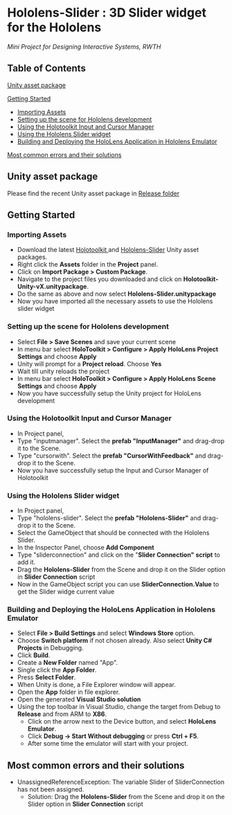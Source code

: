 ﻿Hololens-Slider : 3D Slider widget for the Hololens
======
_Mini Project for Designing Interactive Systems, RWTH_

## Table of Contents
[Unity asset package](unity-asset-package)

[Getting Started](getting-started)
* [Importing Assets](importing-assets)
* [Setting up the scene for Hololens development](setting-up-the-scene-for-hololens-development)
* [Using the Holotoolkit Input and Cursor Manager](using-the-holotoolkit-input-and-cursor-manager)
* [Using the Hololens Slider widget](using-the-hololens-slider-widget)
* [Building and Deploying the HoloLens Application in Hololens Emulator](building-and-deploying-the-hololens-application-in-hololens-emulator)

[Most common errors and their solutions](most-common-errors-and-their-solutions)

## Unity asset package
Please find the recent Unity asset package in [Release folder](https://github.com/vinothpandian/Hololens-SliderWidget/tree/master/Release)

## Getting Started

### Importing Assets
 - Download the latest [Holotoolkit ](https://github.com/Microsoft/HoloToolkit-Unity/tree/master/External/Unitypackages) and [Hololens-Slider](https://github.com/vinothpandian/Hololens-SliderWidget/tree/master/Release) Unity asset packages.
 - Right click the **Assets** folder in the **Project** panel.
 - Click on **Import Package > Custom Package**.
 - Navigate to the project files you downloaded and click on **Holotoolkit-Unity-vX.unitypackage**.
 - Do the same as above and now select **Hololens-Slider.unitypackage**
 - Now you have imported all the necessary assets to use the Hololens slider widget

### Setting up the scene for Hololens development

 - Select **File > Save Scenes** and save your current scene
 - In menu bar select **HoloToolkit > Configure > Apply HoloLens Project Settings** and choose **Apply**
 - Unity will prompt for a  **Project reload**. Choose **Yes**
 - Wait till unity reloads the project
 - In menu bar select **HoloToolkit > Configure > Apply HoloLens Scene Settings** and choose **Apply**
 - Now you have successfully setup the Unity project for HoloLens development

### Using the Holotoolkit Input and Cursor Manager

 - In Project panel,
 - Type "inputmanager". Select the **prefab "InputManager"** and drag-drop it to the Scene.
 - Type "cursorwith". Select the **prefab "CursorWithFeedback"** and drag-drop it to the Scene.
 - Now you have successfully setup the Input and Cursor Manager of Holotoolkit

### Using the Hololens Slider widget

 - In Project panel,
 - Type "hololens-slider". Select the **prefab "Hololens-Slider"** and drag-drop it to the Scene.
 - Select the GameObject that should be connected with the Hololens Slider.
 - In the Inspector Panel, choose **Add Component**
 - Type "sliderconnection" and click on the "**Slider Connection" script** to add it.
 - Drag the **Hololens-Slider** from the Scene and drop it on the Slider option in **Slider Connection** script
 - Now in the GameObject script you can use **SliderConnection.Value** to get the Slider widge current value

### Building and Deploying the HoloLens Application in Hololens Emulator
 - Select **File > Build Settings** and select **Windows Store** option.
 - Choose **Switch platform** if not chosen already. Also select **Unity C# Projects** in Debugging.
 - Click **Build**.
 - Create a **New Folder** named "App".
 - Single click the **App Folder**.
 - Press **Select Folder**.
 - When Unity is done, a File Explorer window will appear.
 - Open the **App** folder in file explorer.
 - Open the generated **Visual Studio solution**
 - Using the top toolbar in Visual Studio, change the target from Debug to **Release** and from ARM to **X86**.
	 - Click on the arrow next to the Device button, and select **HoloLens Emulator**.
	 - Click **Debug -> Start Without debugging** or press **Ctrl + F5**.
	 - After some time the emulator will start with your project.

## Most common errors and their solutions

 - UnassignedReferenceException: The variable Slider of SliderConnection has not been assigned.
	- Solution: Drag the **Hololens-Slider** from the Scene and drop it on the Slider option in **Slider Connection** script
